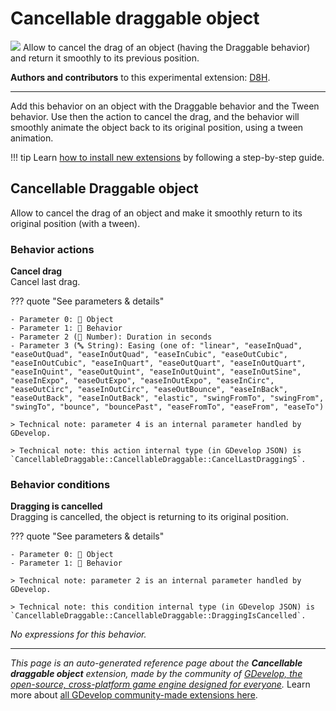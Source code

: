 # Cancellable draggable object

<img src="https://resources.gdevelop-app.com/assets/Icons/step-backward.svg" class="extension-icon"></img>
Allow to cancel the drag of an object (having the Draggable behavior) and return it smoothly to its previous position.

**Authors and contributors** to this experimental extension: [D8H](https://gd.games/D8H).

---

Add this behavior on an object with the Draggable behavior and the Tween behavior. 
Use then the action to cancel the drag, and the behavior will smoothly animate the object back to its original position, using a tween animation.

!!! tip
    Learn [how to install new extensions](/gdevelop5/extensions/search) by following a step-by-step guide.



## Cancellable Draggable object 

Allow to cancel the drag of an object and make it smoothly return to its original position (with a tween). 

### Behavior actions

**Cancel drag**  
Cancel last drag.

??? quote "See parameters & details"

    - Parameter 0: 👾 Object
    - Parameter 1: 🧩 Behavior
    - Parameter 2 (🔢 Number): Duration in seconds
    - Parameter 3 (🔤 String): Easing (one of: "linear", "easeInQuad", "easeOutQuad", "easeInOutQuad", "easeInCubic", "easeOutCubic", "easeInOutCubic", "easeInQuart", "easeOutQuart", "easeInOutQuart", "easeInQuint", "easeOutQuint", "easeInOutQuint", "easeInOutSine", "easeInExpo", "easeOutExpo", "easeInOutExpo", "easeInCirc", "easeOutCirc", "easeInOutCirc", "easeOutBounce", "easeInBack", "easeOutBack", "easeInOutBack", "elastic", "swingFromTo", "swingFrom", "swingTo", "bounce", "bouncePast", "easeFromTo", "easeFrom", "easeTo")

    > Technical note: parameter 4 is an internal parameter handled by GDevelop.

    > Technical note: this action internal type (in GDevelop JSON) is `CancellableDraggable::CancellableDraggable::CancelLastDraggingS`.

### Behavior conditions

**Dragging is cancelled**  
Dragging is cancelled, the object is returning to its original position.

??? quote "See parameters & details"

    - Parameter 0: 👾 Object
    - Parameter 1: 🧩 Behavior

    > Technical note: parameter 2 is an internal parameter handled by GDevelop.

    > Technical note: this condition internal type (in GDevelop JSON) is `CancellableDraggable::CancellableDraggable::DraggingIsCancelled`.

_No expressions for this behavior._



---

*This page is an auto-generated reference page about the **Cancellable draggable object** extension, made by the community of [GDevelop, the open-source, cross-platform game engine designed for everyone](https://gdevelop.io/).* Learn more about [all GDevelop community-made extensions here](/gdevelop5/extensions).